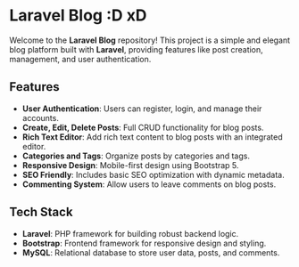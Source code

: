 # Laravel Blog :D xD

Welcome to the **Laravel Blog** repository! This project is a simple and elegant blog platform built with **Laravel**, providing features like post creation, management, and user authentication.

## Features

- **User Authentication**: Users can register, login, and manage their accounts.
- **Create, Edit, Delete Posts**: Full CRUD functionality for blog posts.
- **Rich Text Editor**: Add rich text content to blog posts with an integrated editor.
- **Categories and Tags**: Organize posts by categories and tags.
- **Responsive Design**: Mobile-first design using Bootstrap 5.
- **SEO Friendly**: Includes basic SEO optimization with dynamic metadata.
- **Commenting System**: Allow users to leave comments on blog posts.

## Tech Stack

- **Laravel**: PHP framework for building robust backend logic.
- **Bootstrap**: Frontend framework for responsive design and styling.
- **MySQL**: Relational database to store user data, posts, and comments.

